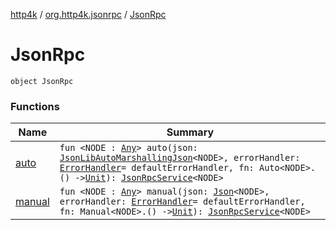 [http4k](../../index.md) / [org.http4k.jsonrpc](../index.md) / [JsonRpc](./index.md)

# JsonRpc

`object JsonRpc`

### Functions

| Name | Summary |
|---|---|
| [auto](auto.md) | `fun <NODE : `[`Any`](https://kotlinlang.org/api/latest/jvm/stdlib/kotlin/-any/index.html)`> auto(json: `[`JsonLibAutoMarshallingJson`](../../org.http4k.format/-json-lib-auto-marshalling-json/index.md)`<NODE>, errorHandler: `[`ErrorHandler`](../-error-handler.md)` = defaultErrorHandler, fn: Auto<NODE>.() -> `[`Unit`](https://kotlinlang.org/api/latest/jvm/stdlib/kotlin/-unit/index.html)`): `[`JsonRpcService`](../-json-rpc-service/index.md)`<NODE>` |
| [manual](manual.md) | `fun <NODE : `[`Any`](https://kotlinlang.org/api/latest/jvm/stdlib/kotlin/-any/index.html)`> manual(json: `[`Json`](../../org.http4k.format/-json/index.md)`<NODE>, errorHandler: `[`ErrorHandler`](../-error-handler.md)` = defaultErrorHandler, fn: Manual<NODE>.() -> `[`Unit`](https://kotlinlang.org/api/latest/jvm/stdlib/kotlin/-unit/index.html)`): `[`JsonRpcService`](../-json-rpc-service/index.md)`<NODE>` |
